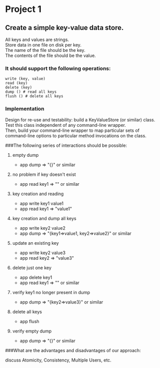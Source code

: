 # Project 1
## Create a simple key-value data store.

All keys and values are strings.  
Store data in one file on disk per key.  
The name of the file should be the key.  
The contents of the file should be the value.

### It should support the following operations:


    write (key, value)
    read (key)
    delete (key)
    dump () # read all keys
    flush () # delete all keys

### Implementation

Design for re-use and testability: build a KeyValueStore (or similar) class.  
Test this class independent of any command-line wrapper.  
Then, build your command-line wrapper to map particular sets of
command-line options to particular method invocations on the class.

###The following series of interactions should be possible:

1. empty dump
    - app dump => "{}" or similar

1. no problem if key doesn't exist
    - app read key1 => "" or similar

1. key creation and reading
    - app write key1 value1
    - app read key1 => "value1"

1. key creation and dump all keys
    - app write key2 value2
    - app dump => "{key1=>value1, key2=>value2}" or similar

1. update an existing key
    - app write key2 value3
    - app read key2 => "value3"

1. delete just one key
    - app delete key1
    - app read key1 => "" or similar

1. verify key1 no longer present in dump
    - app dump => "{key2=>value3}" or similar

1. delete all keys
    - app flush

1. verify empty dump
    - app dump => "{}" or similar

###What are the advantages and disadvantages of our approach:

discuss Atomicity, Consistency, Multiple Users, etc.
